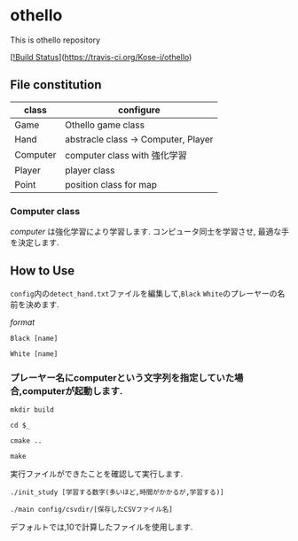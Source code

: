 # othello

This is othello repository

[[!Build Status](https://travis-ci.org/Kose-i/othello.svg?branch=master)](https://travis-ci.org/Kose-i/othello)

[comment]: # ()

## File constitution

| class | configure |
----|----
| Game | Othello game class |
| Hand | abstracle class -> Computer, Player |
| Computer | computer class with 強化学習|
| Player | player class |
| Point | position class for map |

[comment]: # (`csvdir`を設置後,簡易的なAIの実装に移動. -> Hyoukakansuu class del)

### Computer class

*computer* は強化学習により学習します. コンピュータ同士を学習させ, 最適な手を決定します.

[comment]:# (強化学習を理解する)

## How to Use

`config`内の`detect_hand.txt`ファイルを編集して,`Black` `White`のプレーヤーの名前を決めます.

*format*

`Black [name]`

`White [name]`

### プレーヤー名にcomputerという文字列を指定していた場合,computerが起動します.

`mkdir build`

`cd $_`

`cmake ..`

`make`

実行ファイルができたことを確認して実行します.

`./init_study [学習する数字(多いほど,時間がかかるが,学習する)]`

`./main config/csvdir/[保存したCSVファイル名]`

デフォルトでは,10で計算したファイルを使用します.
